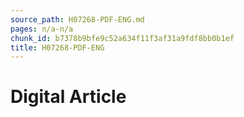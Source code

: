 ```yaml
---
source_path: H07268-PDF-ENG.md
pages: n/a-n/a
chunk_id: b7378b9bfe9c52a634f11f3af31a9fdf8bb0b1ef
title: H07268-PDF-ENG
---
```

# Digital Article
